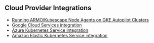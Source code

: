 ## Cloud Provider Integrations


- [Running ARMO/Kubescape Node Agents on GKE Autopilot Clusters](./running-armokubescape-node-agents-on-gke-autopilot-clusters.md)
- [Google Cloud Services integration](./google-cloud-services-integration.md)
- [Azure Kubernetes Service integration](./azure-aks.md)
- [Amazon Elastic Kubernetes Service integration](./amazon-web-services-integration.md)